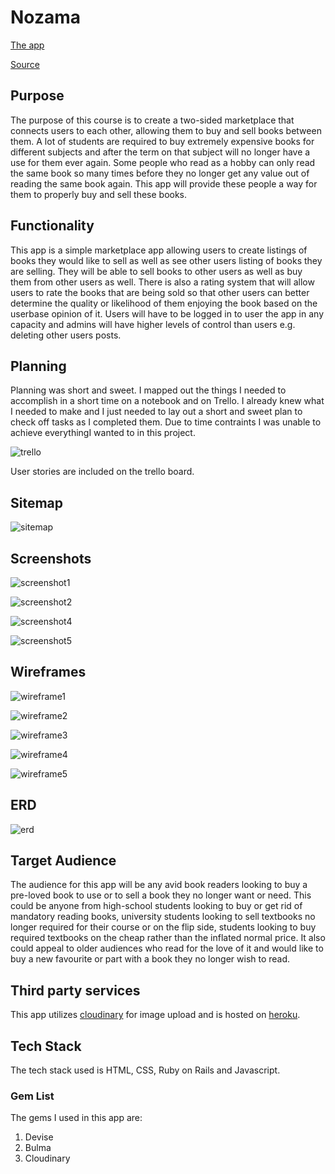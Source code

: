 # Nozama

[The app](https://bookshopdrxtfchgvjb.herokuapp.com/)

[Source](https://github.com/Ashamaly/chat-app)


## Purpose

The purpose of this course is to create a two-sided marketplace that connects users to each other, allowing them to buy and sell books between them. A lot of students are required to buy extremely expensive books for different subjects and after the term on that subject will no longer have a use for them ever again. Some people who read as a hobby can only read the same book so many times before they no longer get any value out of reading the same book again. This app will provide these people a way for them to properly buy and sell these books.

## Functionality

This app is a simple marketplace app allowing users to create listings of books they would like to sell as well as see other users listing of books they are selling. They will be able to sell books to other users as well as buy them from other users as well. There is also a rating system that will allow users to rate the books that are being sold so that other users can better determine the quality or likelihood of them enjoying the book based on the userbase opinion of it. Users will have to be logged in to user the app in any capacity and admins will have higher levels of control than users e.g. deleting other users posts.

## Planning

Planning was short and sweet. I mapped out the things I needed to accomplish in a short time on a notebook and on Trello. I already knew what I needed to make and I just needed to lay out a short and sweet plan to check off tasks as I completed them. Due to time contraints I was unable to achieve everythingI wanted to in this project.

![trello](/docs/trello.png)

User stories are included on the trello board.

## Sitemap

![sitemap](/docs/sitemap.png)

## Screenshots

![screenshot1](/docs/screen1.png)

![screenshot2](/docs/screen2.png)

![screenshot4](/docs/screen3.png)

![screenshot5](/docs/screen4.png)



## Wireframes

![wireframe1](/docs/wireframe1.png)

![wireframe2](/docs/wireframe2.png)

![wireframe3](/docs/wireframe3.png)

![wireframe4](/docs/wireframe4.png)

![wireframe5](/docs/wireframe5.png)

## ERD

![erd](/docs/erd.png)

## Target Audience 

The audience for this app will be any avid book readers looking to buy a pre-loved book to use or to sell a book they no longer want or need. This could be anyone from high-school students looking to buy or get rid of mandatory reading books, university students looking to sell textbooks no longer required for their course or on the flip side, students looking to buy required textbooks on the cheap rather than the inflated normal price. It also could appeal to older audiences who read for the love of it and would like to buy a new favourite or part with a book they no longer wish to read.

## Third party services

This app utilizes [cloudinary](https://cloudinary.com) for image upload and is hosted on [heroku](https://www.heroku.com).

## Tech Stack

The tech stack used is HTML, CSS, Ruby on Rails and Javascript.

### Gem List

The gems I used in this app are:
1. Devise
2. Bulma
3. Cloudinary